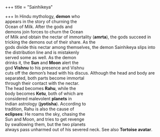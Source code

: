 +++
title = "Sainhikeya"

+++
In Hindu mythology, **demon** who  
appears in the story of churning the  
Ocean of Milk. After the gods and  
demons join forces to churn the Ocean  
of Milk and obtain the nectar of immortality (**amrta**), the gods succeed in tricking the demons out of their share. As the  
gods divide this nectar among themselves, the demon Sainhikeya slips into  
the distribution line and is mistakenly  
served some as well. As the demon  
drinks it, the **Sun** and **Moon** alert the  
god **Vishnu** to his presence and Vishnu  
cuts off the demon’s head with his discus. Although the head and body are  
separated, both parts become immortal  
through their contact with the nectar.  
The head becomes **Rahu**, while the  
body becomes **Ketu**, both of which are  
considered malevolent **planets** in  
Indian astrology (**jyotisha**). According to  
tradition, Rahu is also the cause of  
**eclipses**: He roams the sky, chasing the  
Sun and Moon, and tries to get revenge  
by swallowing them, but the two planets  
always pass unharmed out of his severed neck. See also **Tortoise avatar**.